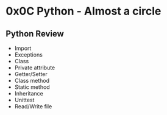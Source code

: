 # 0x0C Python - Almost a circle

## Python Review
* Import
* Exceptions
* Class
* Private attribute
* Getter/Setter
* Class method
* Static method
* Inheritance
* Unittest
* Read/Write file


